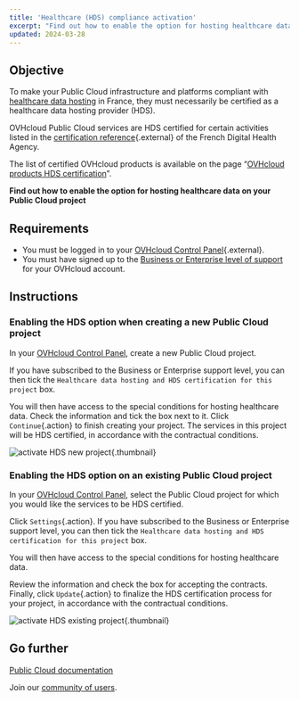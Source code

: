 ```yaml
---
title: 'Healthcare (HDS) compliance activation'
excerpt: "Find out how to enable the option for hosting healthcare data on your Public Cloud project"
updated: 2024-03-28
---
```


## Objective

To make your Public Cloud infrastructure and platforms compliant with [healthcare data hosting](https://www.ovhcloud.com/en-ca/enterprise/certification-conformity/hds/) in France, they must necessarily be certified as a healthcare data hosting provider (HDS).

OVHcloud Public Cloud services are HDS certified for certain activities listed in the [certification reference](https://esante.gouv.fr/labels-certifications/hds/certification-des-hebergeurs-de-donnees-de-sante){.external} of the French Digital Health Agency.

The list of certified OVHcloud products is available on the page “[OVHcloud products HDS certification](/pages/account_and_service_management/account_information/hds_certification)”.

**Find out how to enable the option for hosting healthcare data on your Public Cloud project**

## Requirements

- You must be logged in to your [OVHcloud Control Panel](/links/manager){.external}.
- You must have signed up to the [Business or Enterprise level of support](https://www.ovhcloud.com/en-ca/support-levels/) for your OVHcloud account.

## Instructions

### Enabling the HDS option when creating a new Public Cloud project

In your [OVHcloud Control Panel](/links/manager), create a new Public Cloud project.

If you have subscribed to the Business or Enterprise support level, you can then tick the `Healthcare data hosting and HDS certification for this project` box.

You will then have access to the special conditions for hosting healthcare data. Check the information and tick the box next to it. Click `Continue`{.action} to finish creating your project. The services in this project will be HDS certified, in accordance with the contractual conditions.

![activate HDS new project](images/hds-new-project.png){.thumbnail}

### Enabling the HDS option on an existing Public Cloud project

In your [OVHcloud Control Panel](/links/manager), select the Public Cloud project for which you would like the services to be HDS certified.

Click `Settings`{.action}. If you have subscribed to the Business or Enterprise support level, you can then tick the `Healthcare data hosting and HDS certification for this project` box.

You will then have access to the special conditions for hosting healthcare data.

Review the information and check the box for accepting the contracts. Finally, click `Update`{.action} to finalize the HDS certification process for your project, in accordance with the contractual conditions.

![activate HDS existing project](images/hds-current-project.png){.thumbnail}

## Go further

[Public Cloud documentation](/products/public-cloud-compute)

Join our [community of users](/links/community).